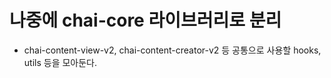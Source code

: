 # 나중에 chai-core 라이브러리로 분리

- chai-content-view-v2, chai-content-creator-v2 등 공통으로 사용할 hooks, utils 등을 모아둔다.
